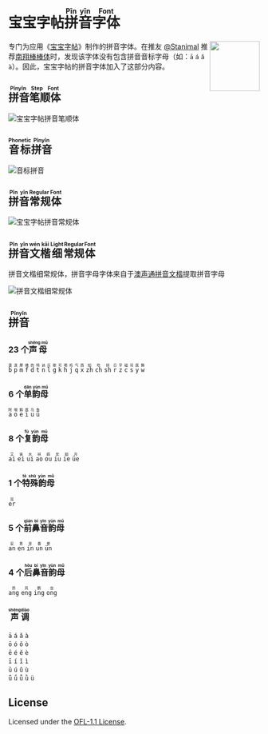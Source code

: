 宝宝字帖<ruby>拼<rt>Pīn</rt>音<rt>yīn</rt>字体<rt>Font</rt></ruby>
===

<img align="right" width="100" src="https://github.com/user-attachments/assets/dce7016f-4301-4972-8fa2-a9a4140dbbb8" />

专门为应用《[宝宝字帖](https://github.com/jaywcjlove/copybook-generator)》制作的拼音字体。在推友 [@Stanimal](https://x.com/N4tli30/status/1814174567524700551) 推荐[南翔棒棒体](https://www.zcool.com.cn/work/ZNDc1MDMzNDA=.html)时，发现该字体没有包含拼音音标字母（如：`ā` `á` `ǎ` `à`）。因此，宝宝字帖的拼音字体加入了这部分内容。



## <ruby>拼音笔顺体<rt>Pīnyīn Step Font</rt></ruby>

![宝宝字帖拼音笔顺体](https://github.com/user-attachments/assets/71842a73-64a1-4b32-ba2f-466ddc06e699)

## <ruby>音标<rt>Phonetic</rt>拼音<rt>Pīnyīn</rt></ruby>

![音标拼音](https://github.com/user-attachments/assets/7432e4d6-0a4c-4230-b065-9d2d3c88d65b)

## <ruby>拼<rt>Pīn</rt>音<rt>yīn</rt>常规体<rt> Regular Font</rt></ruby>

![宝宝字帖拼音常规体](https://github.com/user-attachments/assets/276fd6d6-44fd-4ca6-a3ae-e5fdda048bee)

## <ruby>拼<rt>Pīn</rt>音<rt>yīn</rt>文<rt>wén</rt>楷<rt>kǎi</rt>细<rt>Light</rt>常规<rt>Regular</rt>体<rt>Font</rt></ruby>

拼音文楷细常规体，拼音字母字体来自于[澳声通拼音文楷](https://github.com/jeffreyxuan/toneoz-font-pinyin-wenkai)提取拼音字母

![拼音文楷细常规体](https://github.com/user-attachments/assets/eb172e55-9a33-4091-8421-baa953d2fe4f)

## <ruby>拼音<rt>Pīnyīn</rt></ruby>

### 23 个<ruby>声母<rt>shēng mǔ</rt></ruby>

<ruby>`b`<rt>菠</rt></ruby>
<ruby>`p`<rt>泼</rt></ruby>
<ruby>`m`<rt>摩</rt></ruby>
<ruby>`f`<rt>佛</rt></ruby>
<ruby>`d`<rt>的</rt></ruby>
<ruby>`t`<rt>特</rt></ruby>
<ruby>`n`<rt>讷</rt></ruby>
<ruby>`l`<rt>乐</rt></ruby>
<ruby>`g`<rt>歌</rt></ruby>
<ruby>`k`<rt>可</rt></ruby>
<ruby>`h`<rt>喝</rt></ruby>
<ruby>`j`<rt>鸡</rt></ruby>
<ruby>`q`<rt>气</rt></ruby>
<ruby>`x`<rt>西</rt></ruby>
<ruby>`zh`<rt>知</rt></ruby>
<ruby>`ch`<rt>吃</rt></ruby>
<ruby>`sh`<rt>师</rt></ruby>
<ruby>`r`<rt>日</rt></ruby>
<ruby>`z`<rt>字</rt></ruby>
<ruby>`c`<rt>磁</rt></ruby>
<ruby>`s`<rt>司</rt></ruby>
<ruby>`y`<rt>医</rt></ruby>
<ruby>`w`<rt>舞</rt></ruby>

### 6 个<ruby>单韵母<rt>dān yùn mǔ</rt></ruby>

<ruby>`a`<rt>阿</rt></ruby>
<ruby>`o`<rt>哦</rt></ruby>
<ruby>`e`<rt>鹅</rt></ruby>
<ruby>`i`<rt>医</rt></ruby>
<ruby>`u`<rt>乌</rt></ruby>
<ruby>`ü`<rt>鱼</rt></ruby>

### 8 个<ruby>复韵母<rt>fù yùn mǔ</rt></ruby>

<ruby>`ai`<rt>艾</rt></ruby>
<ruby>`ei`<rt>诶</rt></ruby>
<ruby>`ui`<rt>水</rt></ruby>
<ruby>`ao`<rt>袄</rt></ruby>
<ruby>`ou`<rt>鸥</rt></ruby>
<ruby>`iu`<rt>优</rt></ruby>
<ruby>`ie`<rt>姐</rt></ruby>
<ruby>`üe`<rt>月</rt></ruby>

### 1 个<ruby>特殊韵母<rt>tè shū yùn mǔ</rt></ruby>

<ruby>`er`<rt>耳</rt></ruby>

### 5 个<ruby>前鼻音韵母<rt>qián bí yīn yùn mǔ</rt></ruby>

<ruby>`an`<rt>安</rt></ruby>
<ruby>`en`<rt>恩</rt></ruby>
<ruby>`in`<rt>音</rt></ruby>
<ruby>`un`<rt>春</rt></ruby>
<ruby>`ün`<rt>晕</rt></ruby>

### 4 个<ruby>后鼻音韵母<rt>hòu bí yīn yùn mǔ</rt></ruby>

<ruby>`ang`<rt>昂</rt></ruby>
<ruby>`eng`<rt>风</rt></ruby>
<ruby>`ing`<rt>鹦</rt></ruby>
<ruby>`ong`<rt>虫</rt></ruby>

### <ruby>声<rt>shēng</rt>调<rt>diào</rt></ruby>

`ā` `á` `ǎ` `à`  
`ō` `ó` `ǒ` `ò`  
`ē` `é` `ě` `è`  
`ī` `í` `ǐ` `ì`  
`ū` `ú` `ǔ` `ù`  
`ǖ` `ǘ` `ǚ` `ǜ` `ü`  

## License

Licensed under the [OFL-1.1 License](https://github.com/jaywcjlove/pinyin-font?tab=OFL-1.1-1-ov-file).

